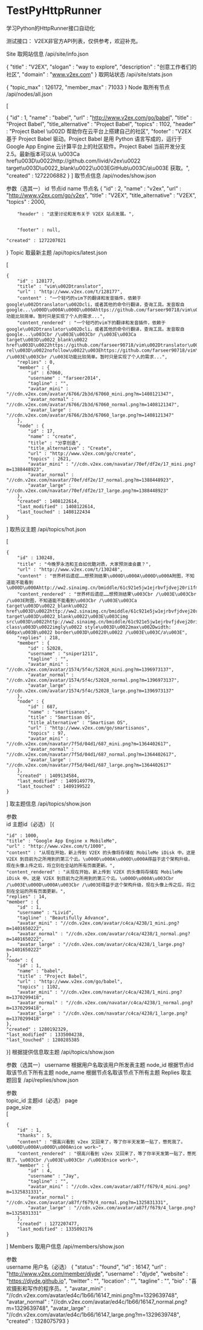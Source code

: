 # TestPyHttpRunner
学习Python的HttpRunner接口自动化


测试接口：
V2EX非官方API列表，仅供参考，欢迎补充。

Site
取网站信息
/api/site/info.json

{
    "title" : "V2EX",
    "slogan" : "way to explore",
    "description" : "创意工作者们的社区",
    "domain" : "www.v2ex.com"
}
取网站状态
/api/site/stats.json

{
    "topic_max" : 126172,
    "member_max" : 71033
}
Node
取所有节点
/api/nodes/all.json

[

  {
      "id" : 1,
      "name" : "babel",
      "url" : "http://www.v2ex.com/go/babel",
      "title" : "Project Babel",
      "title_alternative" : "Project Babel",
      "topics" : 1102,
      "header" : "Project Babel \u002D 帮助你在云平台上搭建自己的社区",
      "footer" : "V2EX 基于 Project Babel 驱动。Project Babel 是用 Python 语言写成的，运行于 Google App Engine 云计算平台上的社区软件。Project Babel 当前开发分支 2.5。最新版本可以从 \u003Ca href\u003D\u0022http://github.com/livid/v2ex\u0022 target\u003D\u0022_blank\u0022\u003EGitHub\u003C/a\u003E 获取。",
      "created" : 1272206882
  }
]
取节点信息
/api/nodes/show.json

参数（选其一）	
id	节点id
name	节点名
{
    "id" : 2,
    "name" : "v2ex",
    "url" : "http://www.v2ex.com/go/v2ex",
    "title" : "V2EX",
    "title_alternative" : "V2EX",
    "topics" : 2000,
    
        "header" : "这里讨论和发布关于 V2EX 站点发展。",
    
    
        "footer" : null,
    
    "created" : 1272207021
}
Topic
取最新主题
/api/topics/latest.json

[
    
    {
        "id" : 128177,
        "title" : "vim\u002Dtranslator",
        "url" : "http://www.v2ex.com/t/128177",
        "content" : "一个轻巧的vim下的翻译和发音插件，依赖于 google\u002Dtranslator\u002Dcli，或者其他的命令行翻译，查询工具。发音取自google...\u000D\u000A\u000D\u000Ahttps://github.com/farseer90718/vim\u002Dtranslator\u000D\u000A\u000D\u000A功能比较简单。暂时只是实现了个人的需求...",
        "content_rendered" : "一个轻巧的vim下的翻译和发音插件，依赖于 google\u002Dtranslator\u002Dcli，或者其他的命令行翻译，查询工具。发音取自google...\u003Cbr /\u003E\u003Cbr /\u003E\u003Ca target\u003D\u0022_blank\u0022 href\u003D\u0022https://github.com/farseer90718/vim\u002Dtranslator\u0022 rel\u003D\u0022nofollow\u0022\u003Ehttps://github.com/farseer90718/vim\u002Dtranslator\u003C/a\u003E\u003Cbr /\u003E\u003Cbr /\u003E功能比较简单。暂时只是实现了个人的需求...",
        "replies" : 0,
        "member" : {
            "id" : 67060,
            "username" : "farseer2014",
            "tagline" : "",
            "avatar_mini" : "//cdn.v2ex.com/avatar/6766/2b3d/67060_mini.png?m=1408121347",
            "avatar_normal" : "//cdn.v2ex.com/avatar/6766/2b3d/67060_normal.png?m=1408121347",
            "avatar_large" : "//cdn.v2ex.com/avatar/6766/2b3d/67060_large.png?m=1408121347"
        },
        "node" : {
            "id" : 17,
            "name" : "create",
            "title" : "分享创造",
            "title_alternative" : "Create",
            "url" : "http://www.v2ex.com/go/create",
            "topics" : 2621,
            "avatar_mini" : "//cdn.v2ex.com/navatar/70ef/df2e/17_mini.png?m=1388448923",
            "avatar_normal" : "//cdn.v2ex.com/navatar/70ef/df2e/17_normal.png?m=1388448923",
            "avatar_large" : "//cdn.v2ex.com/navatar/70ef/df2e/17_large.png?m=1388448923"
        },
        "created" : 1408122614,
        "last_modified" : 1408122614,
        "last_touched" : 1408122434
    }
]
取热议主题
/api/topics/hot.json

[
    
    {
        "id" : 130248,
        "title" : "今晚罗永浩和王自如优酷对质，大家预测谁会赢？",
        "url" : "http://www.v2ex.com/t/130248",
        "content" : "世界杯后遗症……想预测结果\u000D\u000A\u000D\u000A附图，不知道能不能看到\u000D\u000Ahttp://ww2.sinaimg.cn/bmiddle/61c921e5jw1ejrbvfjdvej20ri1fmahf.jpg",
        "content_rendered" : "世界杯后遗症……想预测结果\u003Cbr /\u003E\u003Cbr /\u003E附图，不知道能不能看到\u003Cbr /\u003E\u003Ca target\u003D\u0022_blank\u0022 href\u003D\u0022http://ww2.sinaimg.cn/bmiddle/61c921e5jw1ejrbvfjdvej20ri1fmahf.jpg\u0022 target\u003D\u0022_blank\u0022\u003E\u003Cimg src\u003D\u0022http://ww2.sinaimg.cn/bmiddle/61c921e5jw1ejrbvfjdvej20ri1fmahf.jpg\u0022 class\u003D\u0022imgly\u0022 style\u003D\u0022max\u002Dwidth: 660px\u003B\u0022 border\u003D\u00220\u0022 /\u003E\u003C/a\u003E",
        "replies" : 218,
        "member" : {
            "id" : 52028,
            "username" : "sniper1211",
            "tagline" : "",
            "avatar_mini" : "//cdn.v2ex.com/avatar/1574/5f4c/52028_mini.png?m=1396973137",
            "avatar_normal" : "//cdn.v2ex.com/avatar/1574/5f4c/52028_normal.png?m=1396973137",
            "avatar_large" : "//cdn.v2ex.com/avatar/1574/5f4c/52028_large.png?m=1396973137"
        },
        "node" : {
            "id" : 687,
            "name" : "smartisanos",
            "title" : "Smartisan OS",
            "title_alternative" : "Smartisan OS",
            "url" : "http://www.v2ex.com/go/smartisanos",
            "topics" : 97,
            "avatar_mini" : "//cdn.v2ex.com/navatar/7f5d/04d1/687_mini.png?m=1364402617",
            "avatar_normal" : "//cdn.v2ex.com/navatar/7f5d/04d1/687_normal.png?m=1364402617",
            "avatar_large" : "//cdn.v2ex.com/navatar/7f5d/04d1/687_large.png?m=1364402617"
        },
        "created" : 1409134584,
        "last_modified" : 1409149779,
        "last_touched" : 1409199522
    }
]
取主题信息
/api/topics/show.json

参数	
id	主题id（必选）
[{
    
    "id" : 1000,
    "title" : "Google App Engine x MobileMe",
    "url" : "http://www.v2ex.com/t/1000",
    "content" : "从现在开始，新上传到 V2EX 的头像将存储在 MobileMe iDisk 中。这是 V2EX 到目前为之所用到的第三个云。\u000D\u000A\u000D\u000A得益于这个架构升级，现在头像上传之后，将立刻在全站的所有页面更新。",
    "content_rendered" : "从现在开始，新上传到 V2EX 的头像将存储在 MobileMe iDisk 中。这是 V2EX 到目前为之所用到的第三个云。\u000D\u000A\u003Cbr /\u003E\u000D\u000A\u003Cbr /\u003E得益于这个架构升级，现在头像上传之后，将立刻在全站的所有页面更新。",
    "replies" : 14,
    "member" : {
        "id" : 1,
        "username" : "Livid",
        "tagline" : "Beautifully Advance",
        "avatar_mini" : "//cdn.v2ex.com/avatar/c4ca/4238/1_mini.png?m=1401650222",
        "avatar_normal" : "//cdn.v2ex.com/avatar/c4ca/4238/1_normal.png?m=1401650222",
        "avatar_large" : "//cdn.v2ex.com/avatar/c4ca/4238/1_large.png?m=1401650222"
    },
    "node" : {
        "id" : 1,
        "name" : "babel",
        "title" : "Project Babel",
        "url" : "http://www.v2ex.com/go/babel",
        "topics" : 1102,
        "avatar_mini" : "//cdn.v2ex.com/navatar/c4ca/4238/1_mini.png?m=1370299418",
        "avatar_normal" : "//cdn.v2ex.com/navatar/c4ca/4238/1_normal.png?m=1370299418",
        "avatar_large" : "//cdn.v2ex.com/navatar/c4ca/4238/1_large.png?m=1370299418"
    },
    "created" : 1280192329,
    "last_modified" : 1335004238,
    "last_touched" : 1280285385
    
}]
根据提供信息取主题
/api/topics/show.json

参数（选其一）	
username	根据用户名取该用户所发表主题
node_id	根据节点id取该节点下所有主题
node_name	根据节点名取该节点下所有主题
Replies
取主题回复
/api/replies/show.json

参数	
topic_id	主题id（必选）
page	
page_size	
[
    
    {
        "id" : 1,
        "thanks" : 5,
        "content" : "很高兴看到 v2ex 又回来了，等了你半天发第一贴了，憋死我了。\u000D\u000A\u000D\u000Anice work~",
        "content_rendered" : "很高兴看到 v2ex 又回来了，等了你半天发第一贴了，憋死我了。\u003Cbr /\u003E\u003Cbr /\u003Enice work~",
        "member" : {
            "id" : 4,
            "username" : "Jay",
            "tagline" : "",
            "avatar_mini" : "//cdn.v2ex.com/avatar/a87f/f679/4_mini.png?m=1325831331",
            "avatar_normal" : "//cdn.v2ex.com/avatar/a87f/f679/4_normal.png?m=1325831331",
            "avatar_large" : "//cdn.v2ex.com/avatar/a87f/f679/4_large.png?m=1325831331"
        },
        "created" : 1272207477,
        "last_modified" : 1335092176
    }
]
Members
取用户信息
/api/members/show.json

参数	
username	用户名（必选）
{
    "status" : "found",
    "id" : 16147,
    "url" : "http://www.v2ex.com/member/djyde",
    "username" : "djyde",
    "website" : "https://djyde.github.io",
    "twitter" : "",
    "location" : "",
    "tagline" : "",
    "bio" : "喜欢摄影和写作的程序员。",
    "avatar_mini" : "//cdn.v2ex.com/avatar/ed4c/1b66/16147_mini.png?m=1329639748",
    "avatar_normal" : "//cdn.v2ex.com/avatar/ed4c/1b66/16147_normal.png?m=1329639748",
    "avatar_large" : "//cdn.v2ex.com/avatar/ed4c/1b66/16147_large.png?m=1329639748",
    "created" : 1328075793
}
